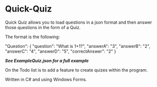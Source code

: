 # Quick-Quiz

Quick Quiz allows you to load questions in a json format and then answer those questions in the form of a Quiz.

The format is the following:

"Question": 
            {
                "question": "What is 1+1?",
                "answerA": "3",
                "answerB": "2",
                "answerC": "4",
                "answerD": "5",
                "correctAnswer": "2"
             }
             
***See ExampleQuiz.json for a full example***
             
On the Todo list is to add a feature to create quizes within the program.             

Written in C# and using Windows Forms.


